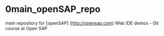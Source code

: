 # 0main_openSAP_repo
main repository for [openSAP] (http://opensap.com) Web IDE demos - Git course at Open SAP
